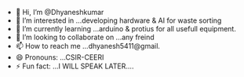 - 👋 Hi, I’m @Dhyaneshkumar
- 👀 I’m interested in ...developing hardware & AI for waste sorting 
- 🌱 I’m currently learning ...arduino & protius for all usefull equipment.
- 💞️ I’m looking to collaborate on ...any freind
- 📫 How to reach me ...dhyanesh5411@gmail.
- 😄 Pronouns: ...CSIR-CEERI
- ⚡ Fun fact: ...I WILL SPEAK LATER....

<!---
Dhyanesh/Dhyanesh is a ✨ special ✨ repository because its `README.md` (this file) appears on your GitHub profile.
You can click the Preview link to take a look at your changes.
--->
